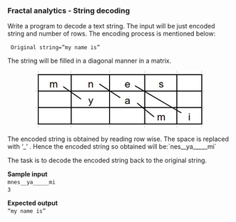 ### Fractal analytics - String decoding
Write a program to decode a text string. The input will be just encoded string and number of rows. The encoding process is mentioned below:

     Original string=”my name is”
The string will be filled in a diagonal manner in a matrix.
<p align="center">
     <img src="https://github.com/sooraj-sudhakar/Coding-contest/blob/master/Hackerrank/out.jpg">
</p>
The encoded string is obtained by reading row wise. The space is replaced with ‘_’ . Hence the encoded string so obtained will be:`nes__ya_____mi`  

The task is to decode the encoded string back to the original string.

  

**Sample input**  
`mnes__ya_____mi`  
`3`  

**Expected output**  
`“my name is”`  
